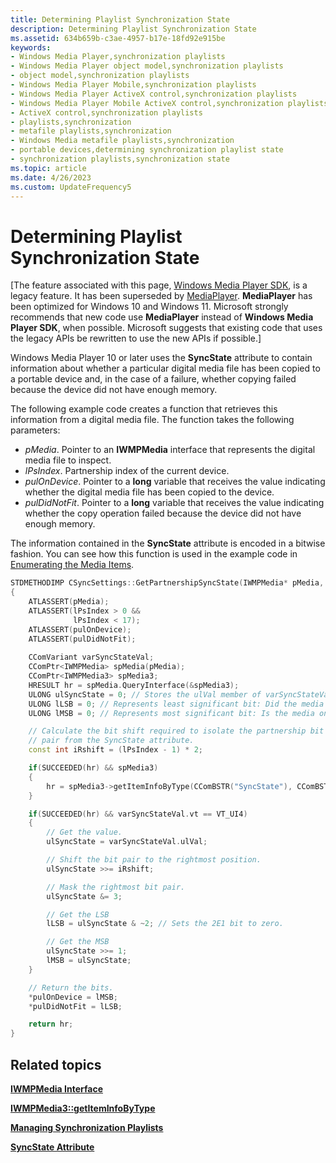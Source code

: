 ```yaml
---
title: Determining Playlist Synchronization State
description: Determining Playlist Synchronization State
ms.assetid: 634b659b-c3ae-4957-b17e-18fd92e915be
keywords:
- Windows Media Player,synchronization playlists
- Windows Media Player object model,synchronization playlists
- object model,synchronization playlists
- Windows Media Player Mobile,synchronization playlists
- Windows Media Player ActiveX control,synchronization playlists
- Windows Media Player Mobile ActiveX control,synchronization playlists
- ActiveX control,synchronization playlists
- playlists,synchronization
- metafile playlists,synchronization
- Windows Media metafile playlists,synchronization
- portable devices,determining synchronization playlist state
- synchronization playlists,synchronization state
ms.topic: article
ms.date: 4/26/2023
ms.custom: UpdateFrequency5
---
```


# Determining Playlist Synchronization State

\[The feature associated with this page, [Windows Media Player SDK](/windows/win32/wmp/windows-media-player-sdk), is a legacy feature. It has been superseded by [MediaPlayer](/uwp/api/Windows.Media.Playback.MediaPlayer). **MediaPlayer** has been optimized for Windows 10 and Windows 11. Microsoft strongly recommends that new code use **MediaPlayer** instead of **Windows Media Player SDK**, when possible. Microsoft suggests that existing code that uses the legacy APIs be rewritten to use the new APIs if possible.\]

Windows Media Player 10 or later uses the **SyncState** attribute to contain information about whether a particular digital media file has been copied to a portable device and, in the case of a failure, whether copying failed because the device did not have enough memory.

The following example code creates a function that retrieves this information from a digital media file. The function takes the following parameters:

-   *pMedia*. Pointer to an **IWMPMedia** interface that represents the digital media file to inspect.
-   *lPsIndex*. Partnership index of the current device.
-   *pulOnDevice*. Pointer to a **long** variable that receives the value indicating whether the digital media file has been copied to the device.
-   *pulDidNotFit*. Pointer to a **long** variable that receives the value indicating whether the copy operation failed because the device did not have enough memory.

The information contained in the **SyncState** attribute is encoded in a bitwise fashion. You can see how this function is used in the example code in [Enumerating the Media Items](enumerating-the-media-items.md).


```C++
STDMETHODIMP CSyncSettings::GetPartnershipSyncState(IWMPMedia* pMedia, long lPsIndex, ULONG *pulOnDevice, ULONG *pulDidNotFit)
{
    ATLASSERT(pMedia); 
    ATLASSERT(lPsIndex > 0 && 
              lPsIndex < 17);
    ATLASSERT(pulOnDevice);
    ATLASSERT(pulDidNotFit);
  
    CComVariant varSyncStateVal;   
    CComPtr<IWMPMedia> spMedia(pMedia); 
    CComPtr<IWMPMedia3> spMedia3;     
    HRESULT hr = spMedia.QueryInterface(&spMedia3); 
    ULONG ulSyncState = 0; // Stores the ulVal member of varSyncStateVal. 
    ULONG lLSB = 0; // Represents least significant bit: Did the media fail to copy because it would not fit?
    ULONG lMSB = 0; // Represents most significant bit: Is the media on the device?

    // Calculate the bit shift required to isolate the partnership bit 
    // pair from the SyncState attribute.
    const int iRshift = (lPsIndex - 1) * 2;

    if(SUCCEEDED(hr) && spMedia3)
    {       
        hr = spMedia3->getItemInfoByType(CComBSTR("SyncState"), CComBSTR(""), 0, &varSyncStateVal);
    }

    if(SUCCEEDED(hr) && varSyncStateVal.vt == VT_UI4)
    {   
        // Get the value.
        ulSyncState = varSyncStateVal.ulVal;

        // Shift the bit pair to the rightmost position.
        ulSyncState >>= iRshift; 

        // Mask the rightmost bit pair.
        ulSyncState &= 3;

        // Get the LSB         
        lLSB = ulSyncState & ~2; // Sets the 2E1 bit to zero. 

        // Get the MSB
        ulSyncState >>= 1;
        lMSB = ulSyncState;       
    }

    // Return the bits.
    *pulOnDevice = lMSB;
    *pulDidNotFit = lLSB;

    return hr;
}
```



## Related topics

<dl> <dt>

[**IWMPMedia Interface**](/previous-versions/windows/desktop/api/wmp/nn-wmp-iwmpmedia)
</dt> <dt>

[**IWMPMedia3::getItemInfoByType**](/previous-versions/windows/desktop/api/wmp/nf-wmp-iwmpmedia3-getiteminfobytype)
</dt> <dt>

[**Managing Synchronization Playlists**](managing-synchronization-playlists.md)
</dt> <dt>

[**SyncState Attribute**](syncstate-attribute.md)
</dt> </dl>

 

 




